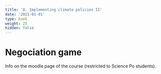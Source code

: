 ```yaml
---
title: '8. Implementing climate policies II'
date: '2021-01-01'
type: book
weight: 25
hidden: false
---
```

# Negociation game

<!--more-->

Info on the moodle page of the course (restricted to Science Po students).

